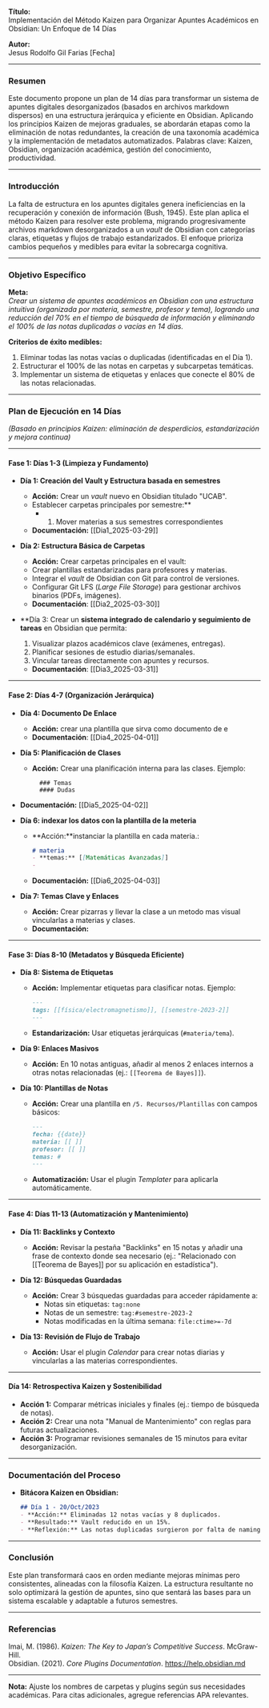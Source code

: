 **Título:**  
Implementación del Método Kaizen para Organizar Apuntes Académicos en Obsidian: Un Enfoque de 14 Días  

**Autor:**  
Jesus Rodolfo Gil Farias
[Fecha]  

---

### **Resumen**  
Este documento propone un plan de 14 días para transformar un sistema de apuntes digitales desorganizados (basados en archivos markdown dispersos) en una estructura jerárquica y eficiente en Obsidian. Aplicando los principios Kaizen de mejoras graduales, se abordarán etapas como la eliminación de notas redundantes, la creación de una taxonomía académica y la implementación de metadatos automatizados. Palabras clave: Kaizen, Obsidian, organización académica, gestión del conocimiento, productividad.  

---

### **Introducción**  
La falta de estructura en los apuntes digitales genera ineficiencias en la recuperación y conexión de información (Bush, 1945). Este plan aplica el método Kaizen para resolver este problema, migrando progresivamente archivos markdown desorganizados a un *vault* de Obsidian con categorías claras, etiquetas y flujos de trabajo estandarizados. El enfoque prioriza cambios pequeños y medibles para evitar la sobrecarga cognitiva.  

---

### **Objetivo Específico**  
**Meta:**  
*Crear un sistema de apuntes académicos en Obsidian con una estructura intuitiva (organizada por materia, semestre, profesor y tema), logrando una reducción del 70% en el tiempo de búsqueda de información y eliminando el 100% de las notas duplicadas o vacías en 14 días.*  

**Criterios de éxito medibles:**  
1. Eliminar todas las notas vacías o duplicadas (identificadas en el Día 1).  
2. Estructurar el 100% de las notas en carpetas y subcarpetas temáticas.  
3. Implementar un sistema de etiquetas y enlaces que conecte el 80% de las notas relacionadas.  

---

### **Plan de Ejecución en 14 Días**  
*(Basado en principios Kaizen: eliminación de desperdicios, estandarización y mejora continua)*  

---

#### **Fase 1: Días 1-3 (Limpieza y Fundamento)**  
- **Día 1: Creación del Vault y Estructura basada en semestres**  
  - **Acción:** Crear un *vault* nuevo en Obsidian titulado "UCAB".  
  - Establecer carpetas principales por semestre:**  
    - 1. Mover materias a sus semestres correspondientes 
  - **Documentación:**  [[Dia1_2025-03-29]]

- **Día 2: Estructura Básica de Carpetas**  
  - **Acción:** Crear carpetas principales en el vault:  
  - Crear plantillas estandarizadas para profesores y materias.
  - Integrar el _vault_ de Obsidian con Git para control de versiones.
  - Configurar Git LFS (_Large File Storage_) para gestionar archivos binarios (PDFs, imágenes).
  - **Documentación**: [[Dia2_2025-03-30]]



- **Día 3: Crear un **sistema integrado de calendario y seguimiento de tareas** en Obsidian que permita:

	1. Visualizar plazos académicos clave (exámenes, entregas).
	2. Planificar sesiones de estudio diarias/semanales.
	3. Vincular tareas directamente con apuntes y recursos.
	- **Documentación**: [[Dia3_2025-03-31]]

---

#### **Fase 2: Días 4-7 (Organización Jerárquica)**  
- **Día 4: Documento De Enlace**
  - **Acción:** crear una plantilla que sirva como documento de e
  - **Documentación**:   [[Dia4_2025-04-01]]

- **Día 5: Planificación de Clases**  
  - **Acción:** Crear una planificación interna para las clases. Ejemplo:  
    ```  
      ### Temas
      #### Dudas
	 ``` 
- **Documentación:**  [[Dia5_2025-04-02]]

- **Día 6: indexar los datos con la plantilla de la meteria**  
  - **Acción:**instanciar la plantilla en cada materia.:  
    ```markdown  
    # materia
    - **temas:** [[Matemáticas Avanzadas]]  
    -  
    ```  
  - **Documentación:**  [[Dia6_2025-04-03]]

- **Día 7: Temas Clave y Enlaces**  
  - **Acción:** Crear pizarras y llevar la clase a un metodo mas visual vincularlas a materias y clases.  
  - **Documentación:**

---

#### **Fase 3: Días 8-10 (Metadatos y Búsqueda Eficiente)**  
- **Día 8: Sistema de Etiquetas**  
  - **Acción:** Implementar etiquetas para clasificar notas. Ejemplo:  
    ```markdown  
    ---  
    tags: [[física/electromagnetismo]], [[semestre-2023-2]]  
    ---  
    ```  
  - **Estandarización:** Usar etiquetas jerárquicas (`#materia/tema`).  

- **Día 9: Enlaces Masivos**  
  - **Acción:** En 10 notas antiguas, añadir al menos 2 enlaces internos a otras notas relacionadas (ej.: `[[Teorema de Bayes]]`).  

- **Día 10: Plantillas de Notas**  
  - **Acción:** Crear una plantilla en `/5. Recursos/Plantillas` con campos básicos:  
    ```markdown  
    ---  
    fecha: {{date}}  
    materia: [[ ]]  
    profesor: [[ ]]  
    temas: #  
    ---  
    ```  
  - **Automatización:** Usar el plugin *Templater* para aplicarla automáticamente.  

---

#### **Fase 4: Días 11-13 (Automatización y Mantenimiento)**  
- **Día 11: Backlinks y Contexto**  
  - **Acción:** Revisar la pestaña "Backlinks" en 15 notas y añadir una frase de contexto donde sea necesario (ej.: "Relacionado con [[Teorema de Bayes]] por su aplicación en estadística").  

- **Día 12: Búsquedas Guardadas**  
  - **Acción:** Crear 3 búsquedas guardadas para acceder rápidamente a:  
    - Notas sin etiquetas: `tag:none`  
    - Notas de un semestre: `tag:#semestre-2023-2`  
    - Notas modificadas en la última semana: `file:ctime>=-7d`  

- **Día 13: Revisión de Flujo de Trabajo**  
  - **Acción:** Usar el plugin *Calendar* para crear notas diarias y vincularlas a las materias correspondientes.  

---

#### **Día 14: Retrospectiva Kaizen y Sostenibilidad**  
- **Acción 1:** Comparar métricas iniciales y finales (ej.: tiempo de búsqueda de notas).  
- **Acción 2:** Crear una nota "Manual de Mantenimiento" con reglas para futuras actualizaciones.  
- **Acción 3:** Programar revisiones semanales de 15 minutos para evitar desorganización.  

---

### **Documentación del Proceso**  
- **Bitácora Kaizen en Obsidian:**  
  ```markdown  
  ## Día 1 - 20/Oct/2023  
  - **Acción:** Eliminadas 12 notas vacías y 8 duplicados.  
  - **Resultado:** Vault reducido en un 15%.  
  - **Reflexión:** Las notas duplicadas surgieron por falta de naming conventions.  
  ```  


---

### **Conclusión**  
Este plan transformará caos en orden mediante mejoras mínimas pero consistentes, alineadas con la filosofía Kaizen. La estructura resultante no solo optimizará la gestión de apuntes, sino que sentará las bases para un sistema escalable y adaptable a futuros semestres.  

---

### **Referencias**  
Imai, M. (1986). *Kaizen: The Key to Japan’s Competitive Success*. McGraw-Hill.  
Obsidian. (2021). *Core Plugins Documentation*. https://help.obsidian.md  

--- 

**Nota:** Ajuste los nombres de carpetas y plugins según sus necesidades académicas. Para citas adicionales, agregue referencias APA relevantes.